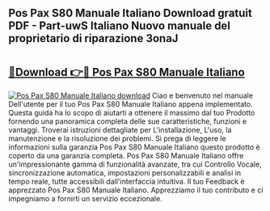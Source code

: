 ## Pos Pax S80 Manuale Italiano Download gratuit PDF - Part-uwS Italiano Nuovo manuale del proprietario di riparazione 3onaJ

# <h2><a href="http://df9z3i.blite.top/?on=Pos+Pax+S80+Manuale+Italiano">🔗Download 👉🔴 Pos Pax S80 Manuale Italiano</a></h2>

[![Pos Pax S80 Manuale Italiano download](https://i.imgur.com/lujVjoI.png)](http://df9z3i.blite.top/?on=Pos+Pax+S80+Manuale+Italiano)
Ciao e benvenuto nel manuale Dell'utente per il tuo Pos Pax S80 Manuale Italiano appena implementato. Questa guida ha lo scopo di aiutarti a ottenere il massimo dal tuo Prodotto fornendo una panoramica completa delle sue caratteristiche, funzioni e vantaggi. Troverai istruzioni dettagliate per L'installazione, L'uso, la manutenzione e la risoluzione dei problemi. Si prega di leggere le informazioni sulla garanzia Pos Pax S80 Manuale Italiano questo prodotto è coperto da una garanzia completa. Pos Pax S80 Manuale Italiano offre un'impressionante gamma di funzionalità avanzate, tra cui Controllo Vocale, sincronizzazione automatica, impostazioni personalizzabili e analisi in tempo reale, tutte accessibili dall'interfaccia intuitiva. Il tuo Feedback è apprezzato Pos Pax S80 Manuale Italiano. Apprezziamo il tuo contributo e ci impegniamo a fornirti un servizio eccezionale.
